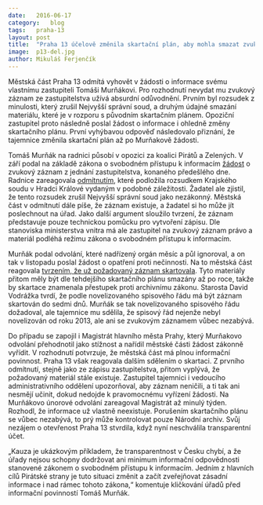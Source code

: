 ```yaml
---
date:	2016-06-17
category:	blog
tags:	praha-13
layout:	post
title:	"Praha 13 účelově změnila skartační plán, aby mohla smazat zvukový záznam ze zastupitelstva " 
image:	p13-del.jpg
author:	Mikuláš Ferjenčík
---
```


Městská část Praha 13 odmítá vyhovět v žádosti o informace svému vlastnímu zastupiteli Tomáši Murňákovi. Pro rozhodnutí nevydat mu zvukový záznam ze zastupitelstva užívá absurdní odůvodnění. Prvním byl rozsudek z minulosti, který zrušil Nejvyšší správní soud, a druhým údajné smazání materiálu, které je v rozporu s původním skartačním plánem. Opoziční zastupitel proto následně poslal žádost o informace i ohledně změny skartačního plánu. První vyhýbavou odpověď následovalo přiznání, že tajemnice změnila skartační plán až po Murňakově žádosti.

Tomáš Murňák na radnici působí v opozici za koalici Pirátů a Zelených. V září podal na základě zákona o svobodném přístupu k informacím [žádost](https://drive.google.com/file/d/0B0UNTJmOJBE0VjhMdE5EZldDa0E/view?pref=2&pli=1) o zvukový záznam z jednání zastupitelstva, konaného předešlého dne. Radnice zareagovala [odmítnutím](https://drive.google.com/file/d/0B0UNTJmOJBE0YnMwQXJENjhFWXc/view?pref=2&pli=1), které podložila rozsudkem Krajského soudu v Hradci Králové vydaným v podobné záležitosti. Žadatel ale zjistil, že tento rozsudek zrušil Nejvyšší správní soud jako nezákonný. Městská část v odmítnutí dále píše, že záznam existuje, a žadatel si ho může jít poslechnout na úřad. Jako další argument sloužilo tvrzení, že záznam představuje pouze technickou pomůcku pro vytvoření zápisu. Dle stanoviska ministerstva vnitra má ale zastupitel na zvukový záznam právo a materiál podléhá režimu zákona o svobodném přístupu k informacím.

Murňák podal odvolání, které nadřízený orgán měsíc a půl ignoroval, a on tak v listopadu poslal žádost o opatření proti nečinnosti. Na to městská část reagovala [tvrzením, že už požadovaný záznam skartovala](https://drive.google.com/file/d/0B0UNTJmOJBE0STRLX1pRTTdfWVk/view?pref=2&pli=1). Tyto materiály přitom měly být dle tehdejšího skartačního plánu smazány až po roce, takže by skartace znamenala přestupek proti archivnímu zákonu. Starosta David Vodrážka tvrdí, že podle novelizovaného spisového řádu má být záznam skartován do sedmi dnů. Murňák se tak novelizovaného spisového řádu dožadoval, ale tajemnice mu sdělila, že spisový řád nejenže nebyl novelizován od roku 2013, ale ani se zvukovým záznamem vůbec nezabývá. 

Do případu se zapojil i Magistrát hlavního města Prahy, který Murňakovo odvolání přehodnotil jako stížnost a nařídil městské části žádost zákonně vyřídit. V rozhodnutí potvrzuje, že městská část má plnou informační povinnost. Praha 13 však reagovala dalším sdělením o skartaci. Z prvního odmítnutí, stejně jako ze zápisu zastupitelstva, přitom vyplývá, že požadovaný materiál stále existuje. Zastupitel tajemnici i vedoucího administrativního oddělení upozorňoval, aby záznam neničili, a ti tak ani nesmějí učinit, dokud nedojde k pravomocnému vyřízení žádosti. Na Murňákovo únorové odvolání zareagoval Magistrát až minulý týden. Rozhodl, že informace už vlastně neexistuje. Porušením skartačního plánu se vůbec nezabývá, to prý může kontrolovat pouze Národní archiv. Svůj nezájem o otevřenost Praha 13 stvrdila, když nyní neschválila transparentní účet.

„Kauza je ukázkovým příkladem, že transparentnost v Česku chybí, a že úřady nejsou schopny dodržovat ani minimum informační odpovědnosti stanovené zákonem o svobodném přístupu k informacím. Jedním z hlavních cílů Pirátské strany je tuto situaci změnit a začít zveřejňovat zásadní informace i nad rámec tohoto zákona,“ komentuje kličkování úřadů před informační povinností Tomáš Murňák.
